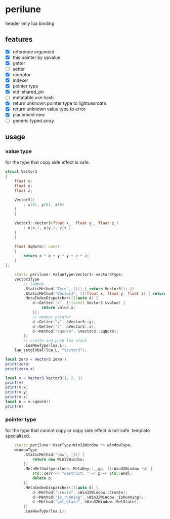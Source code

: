 # perilune

header only lua binding

## features

* [x] reference argument
* [x] this pointer by upvalue
* [x] getter
* [ ] setter
* [x] operator
* [x] indexer
* [x] pointer type
* [x] std::shared_ptr
* [ ] metatable use hash
* [x] return unknown pointer type to lightuesrdata
* [x] return unknown value type to error
* [x] placement new
* [ ] generic typed array

## usage

### value type

for the type that copy side effect is safe.

```c++
struct Vector3
{
    float x;
    float y;
    float z;

    Vector3()
        : x(0), y(0), z(0)
    {
    }

    Vector3::Vector3(float x_, float y_, float z_)
        : x(x_), y(y_), z(z_)
    {
    }

    float SqNorm() const
    {
        return x * x + y * y + z * z;
    }
};
```

```c++
    static perilune::ValueType<Vector3> vector3Type;
    vector3Type
        // lambda
        .StaticMethod("Zero", []() { return Vector3(); })
        .StaticMethod("Vector3", [](float x, float y, float z) { return Vector3(x, y, z); })
        .MetaIndexDispatcher([](auto d) {
            d->Getter("x", [](const Vector3 &value) {
                return value.x;
            });
            // member pointer
            d->Getter("y", &Vector3::y);
            d->Getter("z", &Vector3::z);
            d->Method("sqnorm", &Vector3::SqNorm);
        })
        // create and push lua stack
        .LuaNewType(lua.L);
    lua_setglobal(lua.L, "Vector3");
```

```lua
local zero = Vector3.Zero()
print(zero)
print(zero.x)

local v = Vector3.Vector3(1, 2, 3)
print(v)
print(v.x)
print(v.y)
print(v.z)
local n = v.sqnorm()
print(n)
```

### pointer type

for the type that cannot copy or copy side effect is not safe.
template specialized.

```cpp
    static perilune::UserType<Win32Window *> windowType;
    windowType
        .StaticMethod("new", []() {
            return new Win32Window;
        })
        .MetaMethod(perilune::MetaKey::__gc, [](Win32Window *p) {
            std::cerr << "destruct: " << p << std::endl;
            delete p;
        })
        .MetaIndexDispatcher([](auto d) {
            d->Method("create", &Win32Window::Create);
            d->Method("is_running", &Win32Window::IsRunning);
            d->Method("get_state", &Win32Window::GetState);
        })
        .LuaNewType(lua.L);
```
